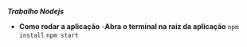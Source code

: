 ***Trabalho Nodejs***
 - **Como rodar a aplicação**
   -**Abra o terminal na raiz da aplicação**
   `npm install`
   `npm start`
   